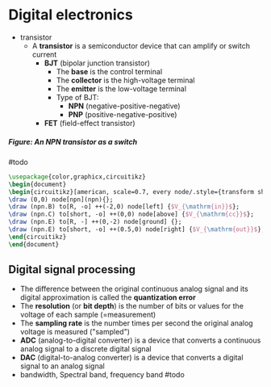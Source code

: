 

# Digital electronics

- transistor
	- A **transistor** is a semiconductor device that can amplify or switch current
		- **BJT** (bipolar junction transistor)
			- The **base** is the control terminal
			- The **collector** is the high-voltage terminal
			- The **emitter** is the low-voltage terminal
			- Type of BJT:
				- **NPN** (negative-positive-negative)
				- **PNP** (positive-negative-positive)
		- **FET** (field-effect transistor) 




##### Figure: An NPN transistor as a switch

#todo

```tex
\usepackage{color,graphicx,circuitikz}
\begin{document}
\begin{circuitikz}[american, scale=0.7, every node/.style={transform shape}]
\draw (0,0) node[npn](npn){};
\draw (npn.B) to[R, -o] ++(-2,0) node[left] {$V_{\mathrm{in}}$};
\draw (npn.C) to[short, -o] ++(0,0) node[above] {$V_{\mathrm{cc}}$};
\draw (npn.E) to[R, -] ++(0,-2) node[ground] {};
\draw (npn.E) to[short, -o] ++(0.5,0) node[right] {$V_{\mathrm{out}}$};
\end{circuitikz}	
\end{document}
```




## Digital signal processing

- The difference between the original continuous analog signal and its digital approximation is called the **quantization error**
- The **resolution** (or **bit depth**) is the number of bits or values for the voltage of each sample (=measurement)
- The **sampling rate** is the number times per second the original analog voltage is measured ("sampled")
- **ADC** (analog-to-digital converter) is a device that converts a continuous analog signal to a discrete digital signal
- **DAC** (digital-to-analog converter) is a device that converts a digital signal to an analog signal
- bandwidth, Spectral band, frequency band #todo


